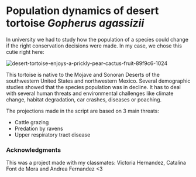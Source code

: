 # Population dynamics of desert tortoise *Gopherus agassizii* 
In university we had to study how the population of a species could change if the right conservation decisions were made. In my case, we chose this cutie right here: 

![desert-tortoise-enjoys-a-prickly-pear-cactus-fruit-89f9c6-1024](https://github.com/user-attachments/assets/7a2d5311-3c3c-4a89-b053-49331b5392dd)

This tortoise is native to the Mojave and Sonoran Deserts of the southwestern United States and northwestern Mexico. Several demographic studies showed that the species population was in decline. It has to deal with several human threats and environmental challenges like climate change, habitat degradation, car crashes, diseases or poaching. 

The projections made in the script are based on 3 main threats:
- Cattle grazing
- Predation by ravens
- Upper respiratory tract disease


### Acknowledgments
This was a project made with my classmates: Victoria Hernandez, Catalina Font de Mora and Andrea Fernandez <3
